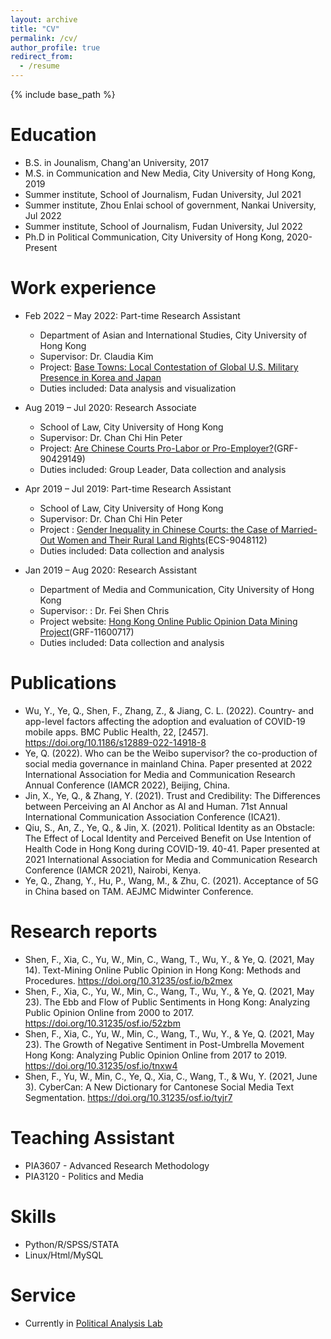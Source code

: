 ```yaml
---
layout: archive
title: "CV"
permalink: /cv/
author_profile: true
redirect_from:
  - /resume
---
```


{% include base_path %}

Education
======
* B.S. in Jounalism, Chang'an University, 2017
* M.S. in Communication and New Media, City University of Hong Kong, 2019
* Summer institute, School of Journalism, Fudan University, Jul 2021
* Summer institute, Zhou Enlai school of government, Nankai University, Jul 2022
* Summer institute, School of Journalism, Fudan University, Jul 2022
* Ph.D in Political Communication, City University of Hong Kong, 2020-Present

Work experience
======
* Feb 2022 – May 2022: Part-time Research Assistant
  * Department of Asian and International Studies, City University of Hong Kong
  * Supervisor: Dr. Claudia Kim
  * Project: [Base Towns: Local Contestation of Global U.S. Military Presence in Korea and Japan](https://www.amazon.com/Base-Towns-Contestation-Military-POLITICS/dp/0197665276)
  * Duties included: Data analysis and visualization

* Aug 2019 – Jul 2020: Research Associate
  * School of Law, City University of Hong Kong
  * Supervisor: Dr. Chan Chi Hin Peter
  * Project: [Are Chinese Courts Pro-Labor or Pro-Employer?](https://www.scopus.com/record/display.uri?eid=2-s2.0-85128674338&origin=recordpage)(GRF- 90429149)
  * Duties included: Group Leader, Data collection and analysis 
  
* Apr 2019 – Jul 2019: Part-time Research Assistant
  * School of Law, City University of Hong Kong
  * Supervisor: Dr. Chan Chi Hin Peter
  * Project : [Gender Inequality in Chinese Courts: the Case of Married-Out Women and Their Rural Land Rights](https://www.hastingslawjournal.org/do-the-haves-come-out-ahead-in-chinese-grassroots-courts-rural-land-disputes-between-married-out-women-and-village-collectives/)(ECS-9048112)
  * Duties included: Data collection and analysis
  
* Jan 2019 – Aug 2020: Research Assistant
  * Department of Media and Communication, City University of Hong Kong
  * Supervisor: : Dr. Fei Shen Chris
  * Project website: [Hong Kong Online Public Opinion Data Mining Project](http://www.webopinion.hk)(GRF-11600717)
  * Duties included: Data collection and analysis 

Publications
======
* Wu, Y., Ye, Q., Shen, F., Zhang, Z., & Jiang, C. L. (2022). Country- and app-level factors affecting the adoption and evaluation of COVID-19 mobile apps. BMC Public Health, 22, [2457]. https://doi.org/10.1186/s12889-022-14918-8
* Ye, Q. (2022). Who can be the Weibo supervisor? the co-production of social media governance in mainland China. Paper presented at 2022 International Association for Media and Communication Research Annual Conference (IAMCR 2022), Beijing, China.
* Jin, X., Ye, Q., & Zhang, Y. (2021). Trust and Credibility: The Differences between Perceiving an AI Anchor as AI and Human. 71st Annual International Communication Association Conference (ICA21).
* Qiu, S., An, Z., Ye, Q., & Jin, X. (2021). Political Identity as an Obstacle: The Effect of Local Identity and Perceived Benefit on Use Intention of Health Code in Hong Kong during COVID-19. 40-41. Paper presented at 2021 International Association for Media and Communication Research Conference (IAMCR 2021), Nairobi, Kenya.
* Ye, Q., Zhang, Y., Hu, P., Wang, M., & Zhu, C. (2021). Acceptance of 5G in China based on TAM. AEJMC Midwinter Conference.

Research reports
======
* Shen, F., Xia, C., Yu, W., Min, C., Wang, T., Wu, Y., & Ye, Q. (2021, May 14). Text-Mining Online Public Opinion in Hong Kong: Methods and Procedures. https://doi.org/10.31235/osf.io/b2mex
* Shen, F., Xia, C., Yu, W., Min, C., Wang, T., Wu, Y., & Ye, Q. (2021, May 23). The Ebb and Flow of Public Sentiments in Hong Kong: Analyzing Public Opinion Online from 2000 to 2017. https://doi.org/10.31235/osf.io/52zbm
* Shen, F., Xia, C., Yu, W., Min, C., Wang, T., Wu, Y., & Ye, Q. (2021, May 23). The Growth of Negative Sentiment in Post-Umbrella Movement Hong Kong: Analyzing Public Opinion Online from 2017 to 2019. https://doi.org/10.31235/osf.io/tnxw4
* Shen, F., Yu, W., Min, C., Ye, Q., Xia, C., Wang, T., & Wu, Y. (2021, June 3). CyberCan: A New Dictionary for Cantonese Social Media Text Segmentation. https://doi.org/10.31235/osf.io/tyjr7
  
Teaching Assistant
======
* PIA3607 - Advanced Research Methodology
* PIA3120 - Politics and Media

Skills
======
* Python/R/SPSS/STATA
* Linux/Html/MySQL
  
Service
======
* Currently in [Political Analysis Lab](https://www.cityu.edu.hk/pia/pal/)
